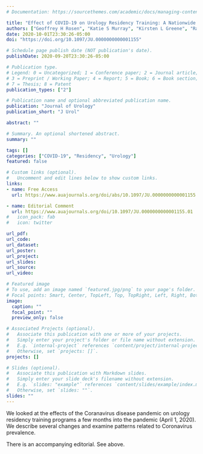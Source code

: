 ```yaml
---
# Documentation: https://sourcethemes.com/academic/docs/managing-content/

title: "Effect of COVID-19 on Urology Residency Training: A Nationwide Survey of Program Directors by the Society of Academic Urologists"
authors: ["Geoffrey H Rosen", "Katie S Murray", "Kirsten L Greene", "Raj S Pruthi", "Lee Richstone", "Moben Mirza"]
date: 2020-10-01T23:30:26-05:00
doi: "https://doi.org/10.1097/JU.0000000000001155"

# Schedule page publish date (NOT publication's date).
publishDate: 2020-09-20T23:30:26-05:00

# Publication type.
# Legend: 0 = Uncategorized; 1 = Conference paper; 2 = Journal article;
# 3 = Preprint / Working Paper; 4 = Report; 5 = Book; 6 = Book section;
# 7 = Thesis; 8 = Patent
publication_types: ["2"]

# Publication name and optional abbreviated publication name.
publication: "Journal of Urology"
publication_short: "J Urol"

abstract: ""

# Summary. An optional shortened abstract.
summary: ""

tags: []
categories: ["COVID-19", "Residency", "Urology"]
featured: false

# Custom links (optional).
#   Uncomment and edit lines below to show custom links.
links:
- name: Free Access
  url: https://www.auajournals.org/doi/abs/10.1097/JU.0000000000001155

- name: Editorial Comment
  url: https://www.auajournals.org/doi/10.1097/JU.0000000000001155.01
#   icon_pack: fab
#   icon: twitter

url_pdf:
url_code:
url_dataset:
url_poster:
url_project:
url_slides:
url_source:
url_video:

# Featured image
# To use, add an image named `featured.jpg/png` to your page's folder.
# Focal points: Smart, Center, TopLeft, Top, TopRight, Left, Right, BottomLeft, Bottom, BottomRight.
image:
  caption: ""
  focal_point: ""
  preview_only: false

# Associated Projects (optional).
#   Associate this publication with one or more of your projects.
#   Simply enter your project's folder or file name without extension.
#   E.g. `internal-project` references `content/project/internal-project/index.md`.
#   Otherwise, set `projects: []`.
projects: []

# Slides (optional).
#   Associate this publication with Markdown slides.
#   Simply enter your slide deck's filename without extension.
#   E.g. `slides: "example"` references `content/slides/example/index.md`.
#   Otherwise, set `slides: ""`.
slides: ""
---
```


We looked at the effects of the Coranavirus disease pandemic on urology residency training programs a few months into the pandemic (April 1, 2020). We describe several changes and examine patterns related to Coronavirus prevalence.

There is an accompanying editorial. See above.
